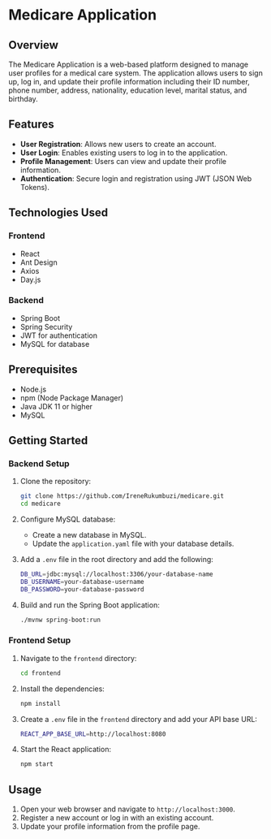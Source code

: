 # Medicare Application

## Overview
The Medicare Application is a web-based platform designed to manage user profiles for a medical care system. The application allows users to sign up, log in, and update their profile information including their ID number, phone number, address, nationality, education level, marital status, and birthday.

## Features
- **User Registration**: Allows new users to create an account.
- **User Login**: Enables existing users to log in to the application.
- **Profile Management**: Users can view and update their profile information.
- **Authentication**: Secure login and registration using JWT (JSON Web Tokens).

## Technologies Used

### Frontend
- React
- Ant Design
- Axios
- Day.js

### Backend
- Spring Boot
- Spring Security
- JWT for authentication
- MySQL for database

## Prerequisites
- Node.js
- npm (Node Package Manager)
- Java JDK 11 or higher
- MySQL

## Getting Started

### Backend Setup
1. Clone the repository:
    ```bash
    git clone https://github.com/IreneRukumbuzi/medicare.git
    cd medicare
    ```

2. Configure MySQL database:
    - Create a new database in MySQL.
    - Update the `application.yaml` file with your database details.

3. Add a `.env` file in the root directory and add the following:
    ```bash
    DB_URL=jdbc:mysql://localhost:3306/your-database-name
    DB_USERNAME=your-database-username
    DB_PASSWORD=your-database-password
    ```

4. Build and run the Spring Boot application:
    ```bash
    ./mvnw spring-boot:run
    ```

### Frontend Setup
1. Navigate to the `frontend` directory:
    ```bash
    cd frontend
    ```

2. Install the dependencies:
    ```bash
    npm install
    ```

3. Create a `.env` file in the `frontend` directory and add your API base URL:
    ```bash
    REACT_APP_BASE_URL=http://localhost:8080
    ```

4. Start the React application:
    ```bash
    npm start
    ```

## Usage
1. Open your web browser and navigate to `http://localhost:3000`.
2. Register a new account or log in with an existing account.
3. Update your profile information from the profile page.
